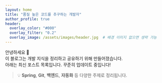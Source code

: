 ```yaml
---
layout: home
title: "품질 높은 코드를 추구하는 개발자"
author_profile: true
header:
  overlay_color: "#000"
  overlay_filter: "0.2"
  overlay_image: /assets/images/header.jpg  # 배경 이미지 없으면 생략 가능
---
```


안녕하세요 👋  
이 블로그는 개발 지식을 정리하고 공유하기 위해 만들어졌습니다.  
아래는 최신 포스트 목록입니다. 꾸준히 업데이트 중입니다!

> 💡 **Spring**, **Git**, **백엔드**, **자동화** 등 다양한 주제로 정리됩니다.
